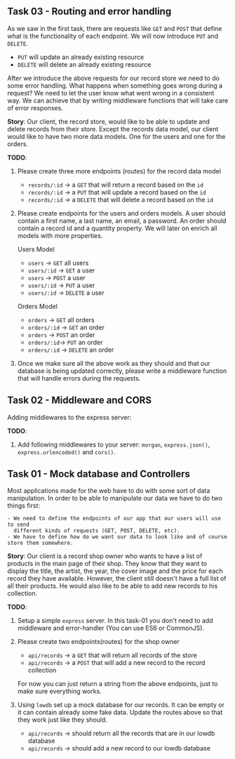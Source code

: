 ## Task 03 - Routing and error handling

As we saw in the first task, there are requests like `GET` and `POST` that define what is the functionality of each endpoint. We will now introduce `PUT` and `DELETE`.

- `PUT` will update an already existing resource
- `DELETE` will delete an already existing resource

After we introduce the above requests for our record store we need to do some error handling. What happens when something goes wrong during a request? We need to let the user know what went wrong in a consistent way. We can achieve that by writing middleware functions that will take care of error responses.

**Story**: Our client, the record store, would like to be able to update and delete records from their store. Except the records data model, our client would like to have two more data models. One for the users and one for the orders.

**TODO**:

1. Please create three more endpoints (routes) for the record data model

   - `records/:id` -> a `GET` that will return a record based on the `id`
   - `records/:id` -> a `PUT` that will update a record based on the `id`
   - `records/:id` -> a `DELETE` that will delete a record based on the `id`

2. Please create endpoints for the users and orders models. A user should contain a first name, a last name, an email, a password. An order should contain a record id and a quantity property. We will later on enrich all models with more properties.

   Users Model

   - `users` -> `GET` all users
   - `users/:id` -> `GET` a user
   - `users` -> `POST` a user
   - `users/:id` -> `PUT` a user
   - `users/:id` -> `DELETE` a user

   Orders Model

   - `orders` -> `GET` all orders
   - `orders/:id` -> `GET` an order
   - `orders` -> `POST` an order
   - `orders/:id`-> `PUT` an order
   - `orders/:id` -> `DELETE` an order

3. Once we make sure all the above work as they should and that our database is being updated correctly, please write a middleware function that will handle errors during the requests.

## Task 02 - Middleware and CORS

Adding middlewares to the express server:

**TODO**:

1. Add following middlewares to your server: `morgan`, `express.json()`, `express.urlencoded()` and `cors()`.

## Task 01 - Mock database and Controllers

Most applications made for the web have to do with some sort of data manipulation. In order to be able to manipulate our data we have to do two things first:

    - We need to define the endpoints of our app that our users will use to send
      different kinds of requests (GET, POST, DELETE, etc).
    - We have to define how do we want our data to look like and of course store them somewhere.

**Story**: Our client is a record shop owner who wants to have a list of products in the main page of their shop. They know that they want to display the title, the artist, the year, the cover image and the price for each record they have available. However, the client still doesn't have a full list of all their products. He would also like to be able to add new records to his collection.

**TODO**:

1. Setup a simple `express` server. In this task-01 you don't need to add middleware and error-handler (You can use ES6 or CommonJS).

2. Please create two endpoints(routes) for the shop owner

   - `api/records` -> a `GET` that will return all records of the store
   - `api/records` -> a `POST` that will add a new record to the record collection

   For now you can just return a string from the above endpoints, just to make sure everything works.

3. Using `lowdb` set up a mock database for our records. It can be empty or it can contain already some fake data. Update the routes above so that they work just like they should.

   - `api/records` -> should return all the records that are in our lowdb database
   - `api/records` -> should add a new record to our lowdb database
